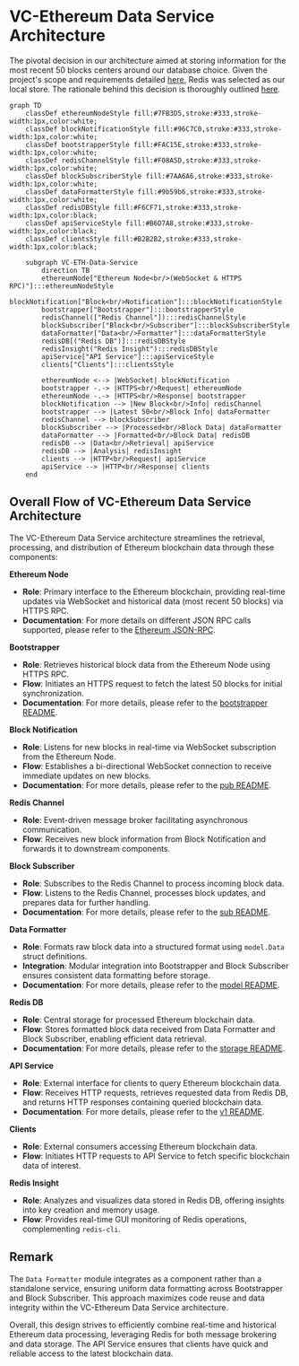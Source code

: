 # VC-Ethereum Data Service Architecture

The pivotal decision in our architecture aimed at storing information for the most recent 50 blocks centers around our database choice. Given the project's scope and requirements detailed [here](https://github.com/srinathln7/ethereum-data-service/blob/main/docs/CHALLENGE.md), Redis was selected as our local store. The rationale behind this decision is thoroughly outlined [here](https://github.com/srinathln7/ethereum-data-service/blob/main/docs/REDIS.md).

```mermaid
graph TD
    classDef ethereumNodeStyle fill:#7FB3D5,stroke:#333,stroke-width:1px,color:white;
    classDef blockNotificationStyle fill:#96C7C0,stroke:#333,stroke-width:1px,color:white;
    classDef bootstrapperStyle fill:#FAC15E,stroke:#333,stroke-width:1px,color:white;
    classDef redisChannelStyle fill:#F08A5D,stroke:#333,stroke-width:1px,color:white;
    classDef blockSubscriberStyle fill:#7AA6A6,stroke:#333,stroke-width:1px,color:white;
    classDef dataFormatterStyle fill:#9b59b6,stroke:#333,stroke-width:1px,color:white;
    classDef redisDBStyle fill:#F6CF71,stroke:#333,stroke-width:1px,color:black;
    classDef apiServiceStyle fill:#B6D7A8,stroke:#333,stroke-width:1px,color:black;
    classDef clientsStyle fill:#B2B2B2,stroke:#333,stroke-width:1px,color:black;

    subgraph VC-ETH-Data-Service
        direction TB
        ethereumNode["Ethereum Node<br/>(WebSocket & HTTPS RPC)"]:::ethereumNodeStyle
        blockNotification["Block<br/>Notification"]:::blockNotificationStyle
        bootstrapper["Bootstrapper"]:::bootstrapperStyle
        redisChannel(["Redis Channel"]):::redisChannelStyle
        blockSubscriber["Block<br/>Subscriber"]:::blockSubscriberStyle
        dataFormatter["Data<br/>Formatter"]:::dataFormatterStyle
        redisDB[("Redis DB")]:::redisDBStyle
        redisInsight("Redis Insight"):::redisDBStyle
        apiService["API Service"]:::apiServiceStyle
        clients["Clients"]:::clientsStyle

        ethereumNode <--> |WebSocket| blockNotification
        bootstrapper -.-> |HTTPS<br/>Request| ethereumNode
        ethereumNode -.-> |HTTPS<br/>Response| bootstrapper
        blockNotification --> |New Block<br/>Info| redisChannel
        bootstrapper --> |Latest 50<br/>Block Info| dataFormatter
        redisChannel --> blockSubscriber
        blockSubscriber --> |Processed<br/>Block Data| dataFormatter
        dataFormatter --> |Formatted<br/>Block Data| redisDB
        redisDB --> |Data<br/>Retrieval| apiService
        redisDB --> |Analysis| redisInsight
        clients --> |HTTP<br/>Request| apiService
        apiService --> |HTTP<br/>Response| clients
    end
```

## Overall Flow of VC-Ethereum Data Service Architecture

The VC-Ethereum Data Service architecture streamlines the retrieval, processing, and distribution of Ethereum blockchain data through these components:

**Ethereum Node**
- **Role**: Primary interface to the Ethereum blockchain, providing real-time updates via WebSocket and historical data (most recent 50 blocks) via HTTPS RPC.
- **Documentation**: For more details on different JSON RPC calls supported, please refer to the [Ethereum JSON-RPC](https://ethereum.org/en/developers/docs/apis/json-rpc/).

**Bootstrapper**
- **Role**: Retrieves historical block data from the Ethereum Node using HTTPS RPC.
- **Flow**: Initiates an HTTPS request to fetch the latest 50 blocks for initial synchronization.
- **Documentation**: For more details, please refer to the [bootstrapper README](https://github.com/srinathln7/ethereum-data-service/tree/main/internal/services/bootstrapper).

**Block Notification**
- **Role**: Listens for new blocks in real-time via WebSocket subscription from the Ethereum Node.
- **Flow**: Establishes a bi-directional WebSocket connection to receive immediate updates on new blocks.
- **Documentation**: For more details, please refer to the [pub README](https://github.com/srinathln7/ethereum-data-service/tree/main/internal/services/pub).

**Redis Channel**
- **Role**: Event-driven message broker facilitating asynchronous communication.
- **Flow**: Receives new block information from Block Notification and forwards it to downstream components.

**Block Subscriber**
- **Role**: Subscribes to the Redis Channel to process incoming block data.
- **Flow**: Listens to the Redis Channel, processes block updates, and prepares data for further handling.
- **Documentation**: For more details, please refer to the [sub README](https://github.com/srinathln7/ethereum-data-service/tree/main/internal/services/sub).

**Data Formatter**
- **Role**: Formats raw block data into a structured format using `model.Data` struct definitions.
- **Integration**: Modular integration into Bootstrapper and Block Subscriber ensures consistent data formatting before storage.
- **Documentation**: For more details, please refer to the [model README](https://github.com/srinathln7/ethereum-data-service/tree/main/internal/model).

**Redis DB**
- **Role**: Central storage for processed Ethereum blockchain data.
- **Flow**: Stores formatted block data received from Data Formatter and Block Subscriber, enabling efficient data retrieval.
- **Documentation**: For more details, please refer to the [storage README](https://github.com/srinathln7/ethereum-data-service/tree/main/internal/storage).

**API Service**
- **Role**: External interface for clients to query Ethereum blockchain data.
- **Flow**: Receives HTTP requests, retrieves requested data from Redis DB, and returns HTTP responses containing queried blockchain data.
- **Documentation**: For more details, please refer to the [v1 README](https://github.com/srinathln7/ethereum-data-service/tree/main/api/v1).

**Clients**
- **Role**: External consumers accessing Ethereum blockchain data.
- **Flow**: Initiates HTTP requests to API Service to fetch specific blockchain data of interest.

**Redis Insight**
- **Role**: Analyzes and visualizes data stored in Redis DB, offering insights into key creation and memory usage.
- **Flow**: Provides real-time GUI monitoring of Redis operations, complementing `redis-cli`.


## Remark

The `Data Formatter` module integrates as a component rather than a standalone service, ensuring uniform data formatting across Bootstrapper and Block Subscriber. This approach maximizes code reuse and data integrity within the VC-Ethereum Data Service architecture.

Overall, this design strives to efficiently combine real-time and historical Ethereum data processing, leveraging Redis for both message brokering and data storage. The API Service ensures that clients have quick and reliable access to the latest blockchain data.
